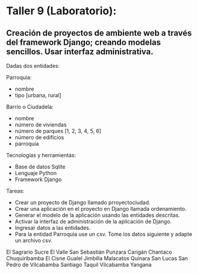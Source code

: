 # Taller 9 (Laboratorio): 
## Creación de proyectos de ambiente web a través del framework Django; creando modelas sencillos. Usar interfaz administrativa.

Dadas dos entidades:

Parroquia:

- nombre
- tipo [urbana, rural] 

Barrio o Ciudadela:

- nombre 
- número de viviendas 
- número de parques [1, 2, 3, 4, 5, 6]
- número de edificios 
- parroquia

Tecnologías y herramientas:

- Base de datos Sqlite
- Lenguaje Python
- Framework Django 

Tareas:

- Crear un proyecto de Django llamado prroyectociudad.
- Crear una aplicación en el proyecto en Django llamada ordenamiento.
- Generar el modelo de la aplicación usando las entidades descritas.
- Activar la interfaz de administración de la aplicación de Django.
- Ingresar datos a las entidades.
- Para la entidad Parroquia use un csv. Tome los datos siguiente y adapte un archivo csv.

El Sagrario
Sucre
El Valle
San Sebastián
Punzara
Carigán
Chantaco
Chuquiribamba
El Cisne
Gualel
Jimbilla
Malacatos
Quinara
San Lucas
San Pedro de Vilcabamba
Santiago
Taquil
Vilcabamba
Yangana
